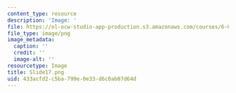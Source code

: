 ```yaml
---
content_type: resource
description: 'Image: '
file: https://ol-ocw-studio-app-production.s3.amazonaws.com/courses/6-004-computation-structures-spring-2017/433acfd2c5ba799e0e33d6c0ab07d64d_Slide17.png
file_type: image/png
image_metadata:
  caption: ''
  credit: ''
  image-alt: ''
resourcetype: Image
title: Slide17.png
uid: 433acfd2-c5ba-799e-0e33-d6c0ab07d64d
---
```

